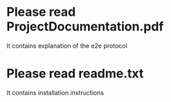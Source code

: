 # Please read ProjectDocumentation.pdf
It contains explanation of the e2e protocol

# Please read readme.txt
It contains installation instructions
